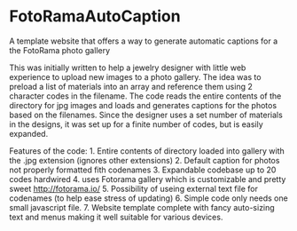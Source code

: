 # FotoRamaAutoCaption
A template website that offers a way to generate automatic captions for a the FotoRama photo gallery

This was initially written to help a jewelry designer with little web experience to upload new images to a photo gallery.
The idea was to preload a list of materials into an array and reference them using 2 character codes in the filename.
The code reads the entire contents of the directory for jpg images and loads and generates captions for the photos
based on the filenames. Since the designer uses a set number of materials in the designs, it was set up for a finite number of 
codes, but is easily expanded. 

Features of the code:
	1. Entire contents of directory loaded into gallery with the .jpg extension (ignores other extensions)
	2. Default caption for photos not properly formatted fith codenames
	3. Expandable codebase up to 20 codes hardwired
	4. uses Fotorama gallery which is customizable and pretty sweet http://fotorama.io/
	5. Possibility of useing external text file for codenames (to help ease stress of updating)
	6. Simple code only needs one small javascript file.
	7. Website template complete with fancy auto-sizing text and menus making it well suitable for various devices. 
